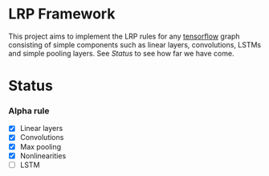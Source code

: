 # LRP Framework

This project aims to implement the LRP rules for any [tensorflow](https://www.tensorflow.org) graph consisting of simple components such as linear layers, convolutions, LSTMs and simple pooling layers. See *Status* to see how far we have come.

# Status
### Alpha rule
- [x] Linear layers
- [x] Convolutions
- [x] Max pooling
- [x] Nonlinearities
- [ ] LSTM
